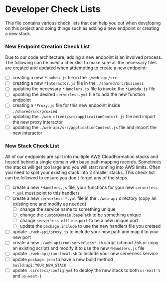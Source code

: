 # Developer Check Lists
This file contains various check lists that can help you out when developing on this project and doing things such as adding a new endpoint or creating a new stack.

### New Endpoint Creation Check List
Due to our code architecture, adding a new endpoint is an involved process.  The following can be used a checklist to make sure all the necessary files are created and updated when atttempting to create a new endpoint:

- [ ] creating a new `*Lambda.js` file in the `./web-api/src`
- [ ] creating a new `*Interactor.js` file in the `./shared/src/business`
- [ ] updating the necessary `*Handlers.js` file to invoke the `*Lambda.js` file
- [ ] updating the desired `serverless.yml` file to add the new function endpoint
- [ ] creating a `*Proxy.js` file for this new endpoint inside `./shared/src/proxied`
- [ ] updating the `./web-client/src/applicationContext.js` file and import the new proxy interactor
- [ ] updating the `./web-api/src/applicationContext.js` file and import the new interactor

### New Stack Check List
All of our endpoints are split into multiple AWS CloudFormation stacks and hosted behind a single domain with base path mapping records.  Sometimes the stacks will get too large and you will start running into AWS limits.  Often you need to split your existing stack into 2 smaller stacks.  This check list can be followed to ensure you don't forget any of the steps.

- [ ] create a new `*Handlers.js` file, your functions for your new `serverless-*.yml` must point to this handlers
- [ ] create a new `serverless-*.yml` file in the `./web-api` directory (copy an existing one and modify as needed)
  - [ ] change the service name to something unique
  - [ ] change the `customDomain.basePath` to be something unique
  - [ ] change `serverless-offline.port` to be a new unique port
  - [ ] update the `package.include` to use the new handlers file you cretaed
- [ ] update `./web-api/proxy.js` to include your new path and map it to your new port
- [ ] create a new `./web-api/run-serverless*.sh` script (chmod 755 or copy an existing script) and modify it to use the new `*Handlers.js` file
- [ ] update `./web-api/run-local.sh` to include your new serverless service
- [ ] update `package.json` to have a new build method `build:api:YOUR_NEW_STACK`
- [ ] update `.circleci/config.yml` to deploy the new stack to both `us-east-1` and `us-west-1`